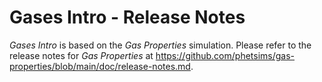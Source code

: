 # Gases Intro - Release Notes

_Gases Intro_ is based on the _Gas Properties_ simulation. Please refer to the release notes for _Gas Properties_ at
https://github.com/phetsims/gas-properties/blob/main/doc/release-notes.md.